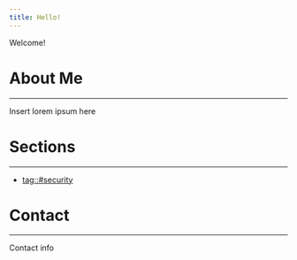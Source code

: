 ```yaml
---
title: Hello!
---
```


Welcome!
# About Me
---
Insert lorem ipsum here

# Sections
---
- [tag::#security](Hello)

# Contact
---
Contact info
